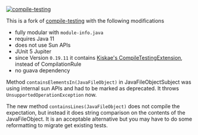 [![compile-testing](https://maven-badges.herokuapp.com/maven-central/io.github.jbock-java/compile-testing/badge.svg?subject=compile-testing)](https://maven-badges.herokuapp.com/maven-central/io.github.jbock-java/compile-testing)

This is a fork of [compile-testing](https://github.com/google/compile-testing) with the following modifications

* fully modular with `module-info.java`
* requires Java 11
* does not use Sun APIs
* JUnit 5 Jupiter
* since Version `0.19.11` it contains [Kiskae's CompileTestingExtension](https://github.com/Kiskae/compile-testing-extension/), instead of CompilationRule
* no guava dependency

Method `containsElementsIn(JavaFileObject)` in JavaFileObjectSubject was using internal sun APIs and had to be marked as deprecated. 
It throws `UnsupportedOperationException` now.

The new method `containsLines(JavaFileObject)` does not compile the expectation, but instead it does string comparison
on the contents of the JavaFileObject. It is an acceptable alternative but you may have to do some reformatting to migrate get existing tests.

